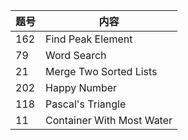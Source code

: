 

题号 | 内容
---- | ---
162 | Find Peak Element
79 | Word Search
21 | Merge Two Sorted Lists
202 | Happy Number
118 | Pascal's Triangle
11 | Container With Most Water
